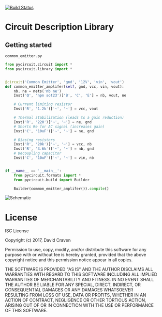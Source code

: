 [![Build Status](https://travis-ci.org/dvc94ch/pycircuit.svg?branch=master)](https://travis-ci.org/dvc94ch/pycircuit)
# Circuit Description Library

## Getting started

`common_emitter.py`
```python
from pycircuit.circuit import *
from pycircuit.library import *


@circuit('Common Emitter', 'gnd', '12V', 'vin', 'vout')
def common_emitter_amplifer(self, gnd, vcc, vin, vout):
    nb, ne = nets('nb ne')
    Inst('Q', 'npn sot23')['B', 'C', 'E'] = nb, vout, ne

    # Current limiting resistor
    Inst('R', '1.2k')['~', '~'] = vcc, vout

    # Thermal stabilization (leads to a gain reduction)
    Inst('R', '220')['~', '~'] = ne, gnd
    # Shorts Re for AC signal (increases gain)
    Inst('C', '10uF')['~', '~'] = ne, gnd

    # Biasing resistors
    Inst('R', '20k')['~', '~'] = vcc, nb
    Inst('R', '3.6k')['~', '~'] = nb, gnd
    # Decoupling capacitor
    Inst('C', '10uF')['~', '~'] = vin, nb


if __name__ == '__main__':
    from pycircuit.formats import *
    from pycircuit.build import Builder

    Builder(common_emitter_amplifer()).compile()
```


![Schematic](https://user-images.githubusercontent.com/741807/34790831-53fb6d02-f643-11e7-895e-2c12e81b69c7.png)

# License
ISC License

Copyright (c) 2017, David Craven

Permission to use, copy, modify, and/or distribute this software for any
purpose with or without fee is hereby granted, provided that the above
copyright notice and this permission notice appear in all copies.

THE SOFTWARE IS PROVIDED "AS IS" AND THE AUTHOR DISCLAIMS ALL WARRANTIES WITH
REGARD TO THIS SOFTWARE INCLUDING ALL IMPLIED WARRANTIES OF MERCHANTABILITY
AND FITNESS. IN NO EVENT SHALL THE AUTHOR BE LIABLE FOR ANY SPECIAL, DIRECT,
INDIRECT, OR CONSEQUENTIAL DAMAGES OR ANY DAMAGES WHATSOEVER RESULTING FROM
LOSS OF USE, DATA OR PROFITS, WHETHER IN AN ACTION OF CONTRACT, NEGLIGENCE
OR OTHER TORTIOUS ACTION, ARISING OUT OF OR IN CONNECTION WITH THE USE OR
PERFORMANCE OF THIS SOFTWARE.
